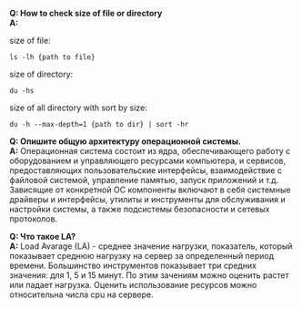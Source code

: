 **Q: How to check size of file or directory**  
**A:**  

size of file:
```
ls -lh {path to file}  
```
  
size of directory:
```
du -hs  
```
  
size of all directory with sort by size:
```
du -h --max-depth=1 {path to dir} | sort -hr  
```

**Q: Опишите общую архитектуру операционной системы.**  
**A:**  Операционная система состоит из ядра, обеспечивающего работу с оборудованием и управляющего ресурсами компьютера, и сервисов, предоставляющих пользовательские интерфейсы, взаимодействие с файловой системой, управление памятью, запуск приложений и т.д. Зависящие от конкретной ОС компоненты включают в себя системные драйверы и интерфейсы, утилиты и инструменты для обслуживания и настройки системы, а также подсистемы безопасности и сетевых протоколов.  

**Q: Что такое LA?**  
**A:** Load Avarage (LA) - среднее значение нагрузки, показатель, который показывает среднюю нагрузку на сервер за определенный период времени.  Большинство инструментов показывает три средних значения: для 1, 5 и 15 минут. По этим зачениям можно оценить растет или падает нагрузка. Оценить использование ресурсов можно относительна числа cpu на сервере.  
